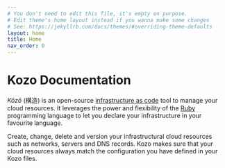 ```yaml
---
# You don't need to edit this file, it's empty on purpose.
# Edit theme's home layout instead if you wanna make some changes
# See: https://jekyllrb.com/docs/themes/#overriding-theme-defaults
layout: home
title: Home
nav_order: 0
---
```


# Kozo Documentation

_Kōzō_ (構造) is an open-source [infrastructure as code](https://en.wikipedia.org/wiki/Infrastructure_as_code) tool to manage your cloud resources.
It leverages the power and flexibility of the [Ruby](https://www.ruby-lang.org/en/) programming language to let you declare your infrastructure in your favourite language.

Create, change, delete and version your infrastructural cloud resources such as networks, servers and DNS records.
Kozo makes sure that your cloud resources always match the configuration you have defined in your Kozo files.
